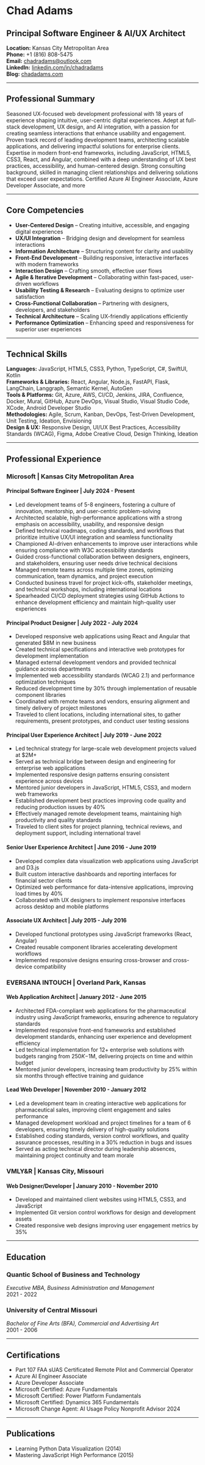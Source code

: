 # Chad Adams
## Principal Software Engineer & AI/UX Architect

**Location:** Kansas City Metropolitan Area  
**Phone:** +1 (816) 808-5475  
**Email:** chadradams@outlook.com  
**LinkedIn:** [linkedin.com/in/chadradams](https://linkedin.com/in/chadradams)  
**Blog:** [chadadams.com](https://chadadams.com)

---

## Professional Summary
Seasoned UX-focused web development professional with 18 years of experience shaping intuitive, user-centric digital experiences. Adept at full-stack development, UX design, and AI integration, with a passion for creating seamless interactions that enhance usability and engagement. Proven track record of leading development teams, architecting scalable applications, and delivering impactful solutions for enterprise clients. Expertise in modern front-end frameworks, including JavaScript, HTML5, CSS3, React, and Angular, combined with a deep understanding of UX best practices, accessibility, and human-centered design. Strong consulting background, skilled in managing client relationships and delivering solutions that exceed user expectations. Certified Azure AI Engineer Associate, Azure Developer Associate, and more

---

## Core Competencies
- **User-Centered Design** – Creating intuitive, accessible, and engaging digital experiences  
- **UX/UI Integration** – Bridging design and development for seamless interactions  
- **Information Architecture** – Structuring content for clarity and usability  
- **Front-End Development** – Building responsive, interactive interfaces with modern frameworks  
- **Interaction Design** – Crafting smooth, effective user flows  
- **Agile & Iterative Development** – Collaborating within fast-paced, user-driven workflows  
- **Usability Testing & Research** – Evaluating designs to optimize user satisfaction  
- **Cross-Functional Collaboration** – Partnering with designers, developers, and stakeholders  
- **Technical Architecture** – Scaling UX-friendly applications efficiently  
- **Performance Optimization** – Enhancing speed and responsiveness for superior user experiences

---

## Technical Skills

**Languages:** JavaScript, HTML5, CSS3, Python, TypeScript, C#, SwiftUI, Kotlin  
**Frameworks & Libraries:** React, Angular, Node.js, FastAPI, Flask, LangChain, Langgraph, Semantic Kernel, AutoGen  
**Tools & Platforms:** Git, Azure, AWS, CI/CD, Jenkins, JIRA, Confluence, Docker, Mural, GitHub, Azure DevOps, Visual Studio, Visual Studio Code, XCode, Android Developer Studio  
**Methodologies:** Agile, Scrum, Kanban, DevOps, Test-Driven Development, Unit Testing, Ideation, Envisioning  
**Design & UX:** Responsive Design, UI/UX Best Practices, Accessibility Standards (WCAG), Figma, Adobe Creative Cloud, Design Thinking, Ideation

---

## Professional Experience

### Microsoft | Kansas City Metropolitan Area

#### Principal Software Engineer | July 2024 - Present
* Led development teams of 5-8 engineers, fostering a culture of innovation, mentorship, and user-centric problem-solving  
* Architected scalable, high-performance applications with a strong emphasis on accessibility, usability, and responsive design  
* Defined technical roadmaps, coding standards, and workflows that prioritize intuitive UX/UI integration and seamless functionality  
* Championed AI-driven enhancements to improve user interactions while ensuring compliance with W3C accessibility standards  
* Guided cross-functional collaboration between designers, engineers, and stakeholders, ensuring user needs drive technical decisions  
* Managed remote teams across multiple time zones, optimizing communication, team dynamics, and project execution  
* Conducted business travel for project kick-offs, stakeholder meetings, and technical workshops, including international locations  
* Spearheaded CI/CD deployment strategies using GitHub Actions to enhance development efficiency and maintain high-quality user experiences

#### Principal Product Designer | July 2022 - July 2024
* Developed responsive web applications using React and Angular that generated $8M in new business
* Created technical specifications and interactive web prototypes for development implementation
* Managed external development vendors and provided technical guidance across departments
* Implemented web accessibility standards (WCAG 2.1) and performance optimization techniques
* Reduced development time by 30% through implementation of reusable component libraries
* Coordinated with remote teams and vendors, ensuring alignment and timely delivery of project milestones
* Traveled to client locations, including international sites, to gather requirements, present prototypes, and conduct user testing sessions

#### Principal User Experience Architect | July 2019 - June 2022
* Led technical strategy for large-scale web development projects valued at $2M+
* Served as technical bridge between design and engineering for enterprise web applications
* Implemented responsive design patterns ensuring consistent experience across devices
* Mentored junior developers in JavaScript, HTML5, CSS3, and modern web frameworks
* Established development best practices improving code quality and reducing production issues by 40%
* Effectively managed remote development teams, maintaining high productivity and quality standards
* Traveled to client sites for project planning, technical reviews, and deployment support, including international travel

#### Senior User Experience Architect | June 2016 - June 2019
* Developed complex data visualization web applications using JavaScript and D3.js
* Built custom interactive dashboards and reporting interfaces for financial sector clients
* Optimized web performance for data-intensive applications, improving load times by 40%
* Collaborated with UX designers to implement responsive interfaces across desktop and mobile platforms

#### Associate UX Architect | July 2015 - July 2016
* Developed functional prototypes using JavaScript frameworks (React, Angular)
* Created reusable component libraries accelerating development workflows
* Implemented responsive designs ensuring cross-browser and cross-device compatibility

### EVERSANA INTOUCH | Overland Park, Kansas

#### Web Application Architect | January 2012 - June 2015
* Architected FDA-compliant web applications for the pharmaceutical industry using JavaScript frameworks, ensuring adherence to regulatory standards
* Implemented responsive front-end frameworks and established development standards, enhancing user experience and development efficiency
* Led technical implementation for 12+ enterprise web solutions with budgets ranging from $250K-$1M, delivering projects on time and within budget
* Mentored junior developers, increasing team productivity by 25% within six months through effective training and guidance

#### Lead Web Developer | November 2010 - January 2012
* Led a development team in creating interactive web applications for pharmaceutical sales, improving client engagement and sales performance
* Managed development workload and project timelines for a team of 6 developers, ensuring timely delivery of high-quality solutions
* Established coding standards, version control workflows, and quality assurance processes, resulting in a 30% reduction in bugs and issues
* Served as acting technical director during leadership absences, maintaining project continuity and team morale

### VMLY&R | Kansas City, Missouri

#### Web Designer/Developer | January 2010 - November 2010
* Developed and maintained client websites using HTML5, CSS3, and JavaScript
* Implemented Git version control workflows for design and development assets
* Created responsive web designs improving user engagement metrics by 35%

---

## Education

### Quantic School of Business and Technology
*Executive MBA, Business Administration and Management*  
2021 - 2022

### University of Central Missouri
*Bachelor of Fine Arts (BFA), Commercial and Advertising Art*  
2001 - 2006

---

## Certifications

* Part 107 FAA sUAS Certificated Remote Pilot and Commercial Operator
* Azure AI Engineer Associate
* Azure Developer Associate 
* Microsoft Certified: Azure Fundamentals
* Microsoft Certified: Power Platform Fundamentals
* Microsoft Certified: Dynamics 365 Fundamentals
* Microsoft Change Agent: AI Usage Policy Nonprofit Advisor 2024

---

## Publications

* Learning Python Data Visualization (2014)
* Mastering JavaScript High Performance (2015)
